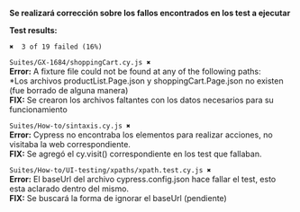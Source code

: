 **Se realizará corrección sobre los fallos encontrados en los test a ejecutar**

**Test results:**

 ```
 ✖  3 of 19 failed (16%)
 ```

```Suites/GX-1684/shoppingCart.cy.js ✖```<br>
    **Error:** A fixture file could not be found at any of the following paths: <br>
    *Los archivos productList.Page.json y shoppingCart.Page.json no existen (fue borrado de alguna manera)<br>
    **FIX:** Se crearon los archivos faltantes con los datos necesarios para su funcionamiento <br>

```Suites/How-to/sintaxis.cy.js ✖```<br>
   **Error:** Cypress no encontraba los elementos para realizar acciones, no visitaba la web correspondiente.<br>
   **FIX:** Se agregó el cy.visit() correspondiente en los test que fallaban. <br>
   
```Suites/How-to/UI-testing/xpaths/xpath.test.cy.js ✖``` <br>
   **Error:** El baseUrl del archivo cypress.config.json hace fallar el test, esto esta aclarado dentro del mismo. <br>
   **FIX:** Se buscará la forma de ignorar el baseUrl (pendiente) <br>